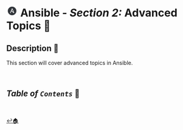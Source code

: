 # <img src="../assets/img/ansible.png" width="30px"> **Ansible** - ***Section 2:*** **Advanced Topics** 🤯

## **Description** 👀

This section will cover advanced topics in Ansible.

<br />

## ***Table*** *of* ***`Contents`*** 📜


<br />

[↩️🏠](../README.md)
